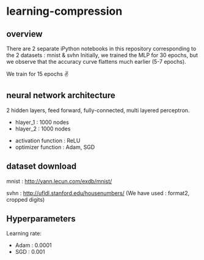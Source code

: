 # learning-compression
## overview
There are 2 separate iPython notebooks in this repository corresponding to the 2 datasets : mnist & svhn
Initially, we trained the MLP for 30 epochs, but we observe that the accuracy curve flattens much earlier (5-7 epochs). 

We train for 15 epochs :v:
## neural network architecture
2 hidden layers, feed forward, fully-connected, multi layered perceptron.
- hlayer_1 : 1000 nodes
- hlayer_2 : 1000 nodes

* activation function : ReLU
* optimizer function : Adam, SGD

## dataset download
mnist : http://yann.lecun.com/exdb/mnist/

svhn : http://ufldl.stanford.edu/housenumbers/   (We have used : format2, cropped digits)

## Hyperparameters
Learning rate:
- Adam : 0.0001 
- SGD  : 0.001
